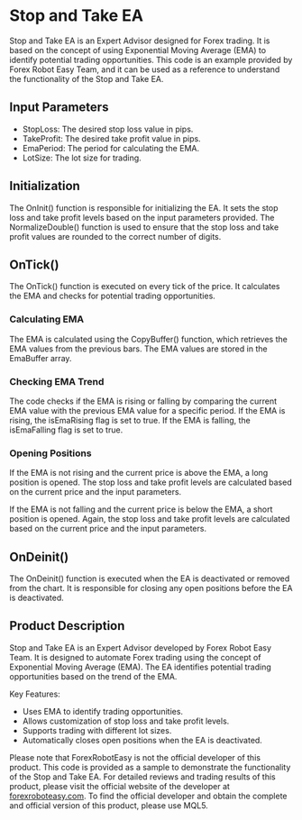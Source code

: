 # Stop and Take EA

Stop and Take EA is an Expert Advisor designed for Forex trading. It is based on the concept of using Exponential Moving Average (EMA) to identify potential trading opportunities. This code is an example provided by Forex Robot Easy Team, and it can be used as a reference to understand the functionality of the Stop and Take EA.

## Input Parameters

- StopLoss: The desired stop loss value in pips.
- TakeProfit: The desired take profit value in pips.
- EmaPeriod: The period for calculating the EMA.
- LotSize: The lot size for trading.

## Initialization
The OnInit() function is responsible for initializing the EA. It sets the stop loss and take profit levels based on the input parameters provided. The NormalizeDouble() function is used to ensure that the stop loss and take profit values are rounded to the correct number of digits.

## OnTick()
The OnTick() function is executed on every tick of the price. It calculates the EMA and checks for potential trading opportunities.

### Calculating EMA
The EMA is calculated using the CopyBuffer() function, which retrieves the EMA values from the previous bars. The EMA values are stored in the EmaBuffer array.

### Checking EMA Trend
The code checks if the EMA is rising or falling by comparing the current EMA value with the previous EMA value for a specific period. If the EMA is rising, the isEmaRising flag is set to true. If the EMA is falling, the isEmaFalling flag is set to true.

### Opening Positions
If the EMA is not rising and the current price is above the EMA, a long position is opened. The stop loss and take profit levels are calculated based on the current price and the input parameters.

If the EMA is not falling and the current price is below the EMA, a short position is opened. Again, the stop loss and take profit levels are calculated based on the current price and the input parameters.

## OnDeinit()
The OnDeinit() function is executed when the EA is deactivated or removed from the chart. It is responsible for closing any open positions before the EA is deactivated.

## Product Description

Stop and Take EA is an Expert Advisor developed by Forex Robot Easy Team. It is designed to automate Forex trading using the concept of Exponential Moving Average (EMA). The EA identifies potential trading opportunities based on the trend of the EMA.

Key Features:
- Uses EMA to identify trading opportunities.
- Allows customization of stop loss and take profit levels.
- Supports trading with different lot sizes.
- Automatically closes open positions when the EA is deactivated.

Please note that ForexRobotEasy is not the official developer of this product. This code is provided as a sample to demonstrate the functionality of the Stop and Take EA. For detailed reviews and trading results of this product, please visit the official website of the developer at [forexroboteasy.com](https://forexroboteasy.com/forex-robot-review/stop-and-take-ea-review-exponential-moving-average-explained/). To find the official developer and obtain the complete and official version of this product, please use MQL5.
